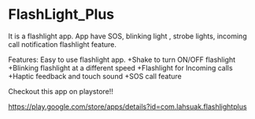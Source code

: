# FlashLight_Plus
It is a flashlight app. App have SOS, blinking light , strobe lights, incoming call notification flashlight feature.

Features: Easy to use flashlight app. +Shake to turn ON/OFF flashlight +Blinking flashlight at a different speed +Flashlight for Incoming calls +Haptic feedback and touch sound +SOS call feature

Checkout this app on playstore!!

https://play.google.com/store/apps/details?id=com.lahsuak.flashlightplus
